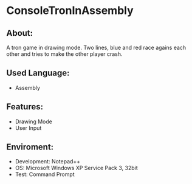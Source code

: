 # ConsoleTronInAssembly


About:
------
A tron game in drawing mode. Two lines, blue and red race agains each other and tries to make the other player crash.


Used Language:
--------------
- Assembly


Features:
---------
- Drawing Mode
- User Input


Enviroment:
-----------
- Development: Notepad++
- OS: Microsoft Windows XP Service Pack 3, 32bit
- Test: Command Prompt